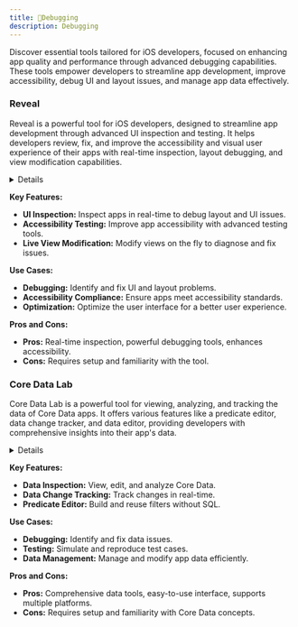 ```yaml
---
title: 🐞Debugging
description: Debugging
---
```


Discover essential tools tailored for iOS developers, focused on enhancing app quality and performance through advanced debugging capabilities. These tools empower developers to streamline app development, improve accessibility, debug UI and layout issues, and manage app data effectively.

### Reveal

Reveal is a powerful tool for iOS developers, designed to streamline app development through advanced UI inspection and testing. It helps developers review, fix, and improve the accessibility and visual user experience of their apps with real-time inspection, layout debugging, and view modification capabilities.

<details>

**URL:** [Reveal](https://revealapp.com/)

**Authors:** `Itty Bitty Apps`

**Integration:**
- **Platforms Supported:** iOS
- **API Documentation:** Not specified

**Community and Support:**
- **Support Channels:** Email Support, Help Center
- **Community:** Active user community and forums

</details>

**Key Features:**
- **UI Inspection:** Inspect apps in real-time to debug layout and UI issues.
- **Accessibility Testing:** Improve app accessibility with advanced testing tools.
- **Live View Modification:** Modify views on the fly to diagnose and fix issues.

**Use Cases:**
- **Debugging:** Identify and fix UI and layout problems.
- **Accessibility Compliance:** Ensure apps meet accessibility standards.
- **Optimization:** Optimize the user interface for a better user experience.

**Pros and Cons:**
- **Pros:** Real-time inspection, powerful debugging tools, enhances accessibility.
- **Cons:** Requires setup and familiarity with the tool.

<LinkCard title="Visit Reveal" href="https://revealapp.com/" />

### Core Data Lab

Core Data Lab is a powerful tool for viewing, analyzing, and tracking the data of Core Data apps. It offers various features like a predicate editor, data change tracker, and data editor, providing developers with comprehensive insights into their app's data.

<details>

**URL:** [Core Data Lab](https://betamagic.nl/products/coredatalab.html)

**Authors:** `Betamagic Team`

**Integration:**
- **Platforms Supported:** macOS, iOS (via simulators)
- **API Documentation:** Not specified

**Community and Support:**
- **Support Channels:** Email Support, Help Center
- **Community:** Not specified

</details>

**Key Features:**
- **Data Inspection:** View, edit, and analyze Core Data.
- **Data Change Tracking:** Track changes in real-time.
- **Predicate Editor:** Build and reuse filters without SQL.

**Use Cases:**
- **Debugging:** Identify and fix data issues.
- **Testing:** Simulate and reproduce test cases.
- **Data Management:** Manage and modify app data efficiently.

**Pros and Cons:**
- **Pros:** Comprehensive data tools, easy-to-use interface, supports multiple platforms.
- **Cons:** Requires setup and familiarity with Core Data concepts.

<LinkCard title="Visit Core Data Lab" href="https://betamagic.nl/products/coredatalab.html" />